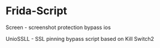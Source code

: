 # Frida-Script
Screen - screenshot protection bypass ios

UnioSSLL - SSL pinning bypass script based on Kill Switch2
